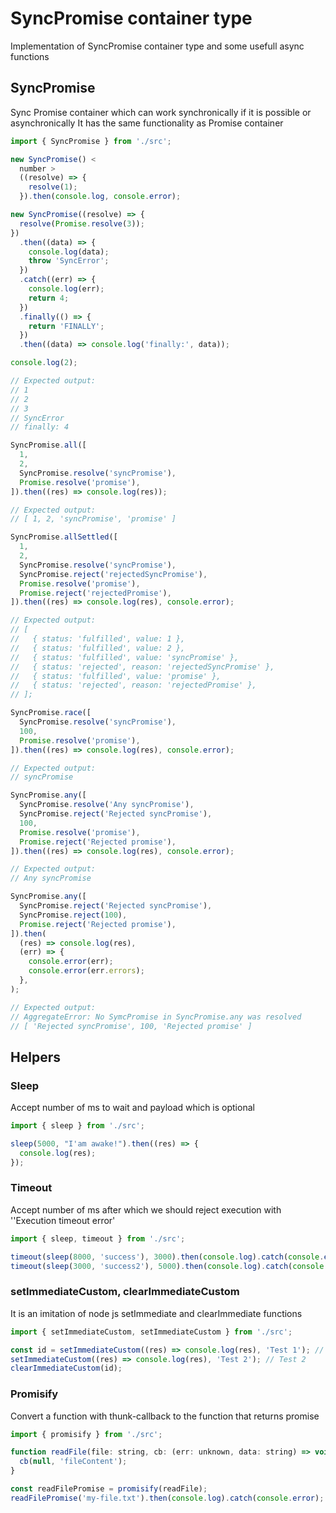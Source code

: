 # SyncPromise container type

Implementation of SyncPromise container type and some usefull async functions

## SyncPromise

Sync Promise container which can work synchronically if it is possible or asynchronically
It has the same functionality as Promise container

```js
import { SyncPromise } from './src';

new SyncPromise() <
  number >
  ((resolve) => {
    resolve(1);
  }).then(console.log, console.error);

new SyncPromise((resolve) => {
  resolve(Promise.resolve(3));
})
  .then((data) => {
    console.log(data);
    throw 'SyncError';
  })
  .catch((err) => {
    console.log(err);
    return 4;
  })
  .finally(() => {
    return 'FINALLY';
  })
  .then((data) => console.log('finally:', data));

console.log(2);

// Expected output:
// 1
// 2
// 3
// SyncError
// finally: 4

SyncPromise.all([
  1,
  2,
  SyncPromise.resolve('syncPromise'),
  Promise.resolve('promise'),
]).then((res) => console.log(res));

// Expected output:
// [ 1, 2, 'syncPromise', 'promise' ]

SyncPromise.allSettled([
  1,
  2,
  SyncPromise.resolve('syncPromise'),
  SyncPromise.reject('rejectedSyncPromise'),
  Promise.resolve('promise'),
  Promise.reject('rejectedPromise'),
]).then((res) => console.log(res), console.error);

// Expected output:
// [
//   { status: 'fulfilled', value: 1 },
//   { status: 'fulfilled', value: 2 },
//   { status: 'fulfilled', value: 'syncPromise' },
//   { status: 'rejected', reason: 'rejectedSyncPromise' },
//   { status: 'fulfilled', value: 'promise' },
//   { status: 'rejected', reason: 'rejectedPromise' },
// ];

SyncPromise.race([
  SyncPromise.resolve('syncPromise'),
  100,
  Promise.resolve('promise'),
]).then((res) => console.log(res), console.error);

// Expected output:
// syncPromise

SyncPromise.any([
  SyncPromise.resolve('Any syncPromise'),
  SyncPromise.reject('Rejected syncPromise'),
  100,
  Promise.resolve('promise'),
  Promise.reject('Rejected promise'),
]).then((res) => console.log(res), console.error);

// Expected output:
// Any syncPromise

SyncPromise.any([
  SyncPromise.reject('Rejected syncPromise'),
  SyncPromise.reject(100),
  Promise.reject('Rejected promise'),
]).then(
  (res) => console.log(res),
  (err) => {
    console.error(err);
    console.error(err.errors);
  },
);

// Expected output:
// AggregateError: No SymcPromise in SyncPromise.any was resolved
// [ 'Rejected syncPromise', 100, 'Rejected promise' ]
```

## Helpers

### Sleep

Accept number of ms to wait and payload which is optional

```js
import { sleep } from './src';

sleep(5000, "I'am awake!").then((res) => {
  console.log(res);
});
```

### Timeout

Accept number of ms after which we should reject execution with ''Execution timeout error'

```js
import { sleep, timeout } from './src';

timeout(sleep(8000, 'success'), 3000).then(console.log).catch(console.error); // 'Execution timeout error'
timeout(sleep(3000, 'success2'), 5000).then(console.log).catch(console.error); // success2
```

### setImmediateCustom, clearImmediateCustom

It is an imitation of node js setImmediate and clearImmediate functions

```js
import { setImmediateCustom, setImmediateCustom } from './src';

const id = setImmediateCustom((res) => console.log(res), 'Test 1'); // No Output
setImmediateCustom((res) => console.log(res), 'Test 2'); // Test 2
clearImmediateCustom(id);
```

### Promisify

Convert a function with thunk-callback to the function that returns promise

```js
import { promisify } from './src';

function readFile(file: string, cb: (err: unknown, data: string) => void) {
  cb(null, 'fileContent');
}

const readFilePromise = promisify(readFile);
readFilePromise('my-file.txt').then(console.log).catch(console.error); // fileContent
```
